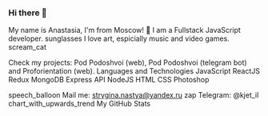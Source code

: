 ### Hi there 👋


My name is Anastasia, I'm from Moscow! 🔭
I am a Fullstack JavaScript developer. sunglasses
I love  art, espicially music and video games. scream_cat

Check my projects: Pod Podoshvoi (web), Pod Podoshvoi (telegram bot) and Proforientation (web).
Languages and Technologies
JavaScript ReactJS Redux MongoDB Express API NodeJS HTML CSS Photoshop

speech_balloon Mail me: strygina.nastya@yandex.ru
zap Telegram: @kjet_il
chart_with_upwards_trend My GitHub Stats

<!--
**StrAnastasia/StrAnastasia** is a ✨ _special_ ✨ repository because its `README.md` (this file) appears on your GitHub profile.

Here are some ideas to get you started:

- 🔭 I’m currently working on ...
- 🌱 I’m currently learning ...
- 👯 I’m looking to collaborate on ...
- 🤔 I’m looking for help with ...
- 💬 Ask me about ...
- 📫 How to reach me: ...
- 😄 Pronouns: ...
- ⚡ Fun fact: ...
-->
